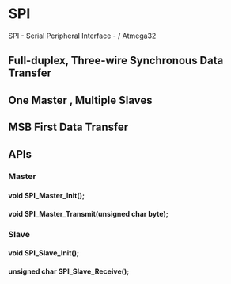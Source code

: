 # SPI
SPI - Serial Peripheral Interface - / Atmega32

## Full-duplex, Three-wire Synchronous Data Transfer
## One Master , Multiple Slaves
## MSB First Data Transfer

## APIs
### Master 
#### void SPI_Master_Init();
#### void SPI_Master_Transmit(unsigned char byte);

### Slave 
#### void SPI_Slave_Init();
#### unsigned char SPI_Slave_Receive();
